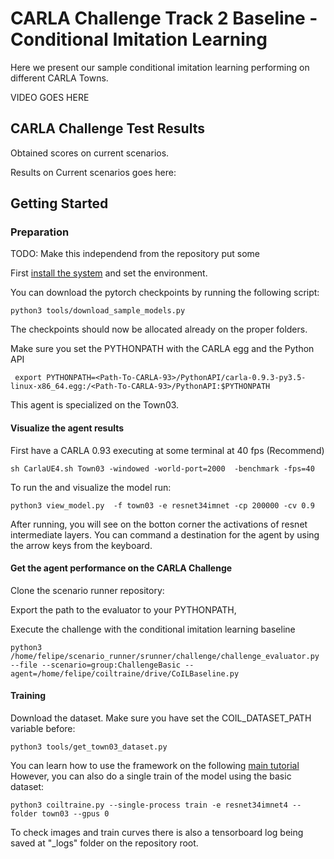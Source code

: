 CARLA Challenge Track 2 Baseline - Conditional Imitation Learning
============


Here we present our sample conditional imitation learning
performing on different CARLA Towns.






VIDEO GOES HERE


CARLA Challenge Test Results
-----------------------------

Obtained scores on current scenarios.



Results on Current scenarios goes here:




Getting Started
-------------
### Preparation

TODO: Make this independend from the repository put some 

First [install the system](../README.md/#installation) and set the environment.

You can download the pytorch checkpoints by running the following script:

    python3 tools/download_sample_models.py

The checkpoints should now be allocated already on the proper folders.

Make sure you set the PYTHONPATH with the CARLA egg and the Python API

     export PYTHONPATH=<Path-To-CARLA-93>/PythonAPI/carla-0.9.3-py3.5-linux-x86_64.egg:/<Path-To-CARLA-93>/PythonAPI:$PYTHONPATH
     



This agent is specialized on the Town03.

#### Visualize the agent results 

First have a CARLA 0.93 executing at some terminal at 40 fps (Recommend)

    sh CarlaUE4.sh Town03 -windowed -world-port=2000  -benchmark -fps=40
 

To run the and visualize the model run:

    python3 view_model.py  -f town03 -e resnet34imnet -cp 200000 -cv 0.9

After running, you will see on the botton corner the activations of resnet intermediate
layers. You can command a destination for the agent by using the arrow keys from the keyboard.


#### Get the agent performance on the CARLA Challenge




Clone the scenario  runner repository:



Export the path to the evaluator to your PYTHONPATH, 


Execute the challenge with the conditional imitation learning baseline



    python3  /home/felipe/scenario_runner/srunner/challenge/challenge_evaluator.py --file --scenario=group:ChallengeBasic --agent=/home/felipe/coiltraine/drive/CoILBaseline.py



#### Training


Download the dataset. Make sure you have set the COIL_DATASET_PATH variable before:

    python3 tools/get_town03_dataset.py

You can learn how to use the framework on the following [main tutorial](../README.md)
However, you can also do a single train of the model  using the
basic dataset:

    python3 coiltraine.py --single-process train -e resnet34imnet4 --folder town03 --gpus 0

To check images and train curves there is also a tensorboard log
being saved at "_logs" folder on the repository root.









